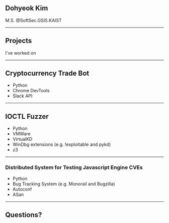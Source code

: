 ## Dohyeok Kim
M.S. @SoftSec.GSIS.KAIST

---

## Projects
I've worked on

---

## Cryptocurrency Trade Bot
- Python
- Chrome DevTools
- Slack API

---

## IOCTL Fuzzer
- Python
- VMWare
- VirtualKD
- WinDbg extensions (e.g. !exploitable and pykd)
- z3

---

### Distributed System for Testing Javascript Engine CVEs
- Python
- Bug Tracking System (e.g. Monorail and Bugzilla)
- Autoconf
- ASan

---

## Questions?
